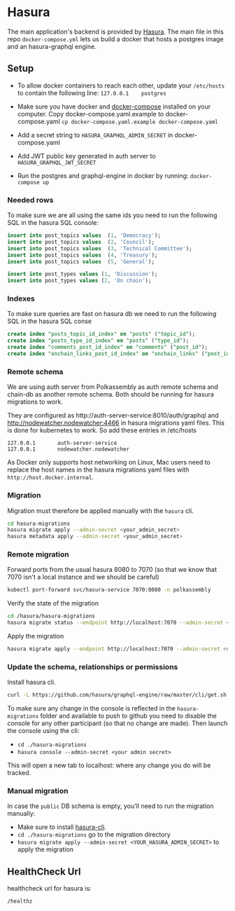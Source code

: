# Hasura

The main application's backend is provided by [Hasura](https://github.com/hasura/graphql-engine/). The main file in this repo `docker-compose.yml` lets us build a docker that hosts a postgres image and an hasura-graphql engine.

## Setup

- To allow docker containers to reach each other, update your `/etc/hosts` to contain the following line:
`127.0.0.1    postgres`

- Make sure you have docker and [docker-compose](https://docs.docker.com/compose/) installed on your computer.
Copy docker-compose.yaml.example to docker-compose.yaml
`cp docker-compose.yaml.example docker-compose.yaml`

- Add a secret string to `HASURA_GRAPHQL_ADMIN_SECRET` in docker-compose.yaml
- Add JWT public key generated in auth server to `HASURA_GRAPHQL_JWT_SECRET`
- Run the postgres and graphql-engine in docker by running:
`docker-compose up`

### Needed rows

To make sure we are all using the same ids you need to run the following SQL in the hasura SQL console:
```sql
insert into post_topics values  (1, 'Democracy');
insert into post_topics values  (2, 'Council');
insert into post_topics values  (3, 'Technical Committee');
insert into post_topics values  (4, 'Treasury');
insert into post_topics values  (5, 'General');

insert into post_types values (1, 'Discussion');
insert into post_types values (2, 'On chain');
```

### Indexes

To make sure queries are fast on hasura db we need to run the following SQL in the hasura SQL conse

```sql
create index "posts_topic_id_index" on "posts" ("topic_id");
create index "posts_type_id_index" on "posts" ("type_id");
create index "comments_post_id_index" on "comments" ("post_id");
create index "onchain_links_post_id_index" on "onchain_links" ("post_id");
```

### Remote schema
We are using auth server from Polkassembly as auth remote schema and chain-db as another remote schema. Both should be running for hasura migrations to work.

They are configured as http://auth-server-service:8010/auth/graphql and http://nodewatcher.nodewatcher:4466 in hasura migrations yaml files. This is done for kubernetes to work.
So add these entries in /etc/hosts

```
127.0.0.1       auth-server-service
127.0.0.1       nodewatcher.nodewatcher
```

As Docker only supports host networking on Linux, Mac users need to replace the host names in the hasura migrations yaml files with `http://host.docker.internal`.

### Migration
Migration must therefore be applied manually with the `hasura` cli.
```bash
cd hasura-migrations
hasura migrate apply --admin-secret <your_admin_secret>
hasura metadata apply --admin-secret <your_admin_secret>
```

### Remote migration

Forward ports from the usual hasura 8080 to 7070 (so that we know that 7070 isn't a local instance and we should be careful)
```bash
kubectl port-forward svc/hasura-service 7070:8080 -n polkassembly
```

Verify the state of the migration
```bash
cd /hasura/hasura-migrations
hasura migrate status --endpoint http://localhost:7070 --admin-secret <secret>
```

Apply the migration 
```bash
hasura migrate apply --endpoint http://localhost:7070 --admin-secret <secret>
```

### Update the schema, relationships or permissions

Install hasura cli.

```bash
curl -L https://github.com/hasura/graphql-engine/raw/master/cli/get.sh | bash
```

To make sure any change in the console is reflected in the `hasura-migrations` folder and available to push to github you need to disable the console for any other participant (so that no change are made). Then launch the console using the cli:
- `cd ./hasura-migrations`
- `hasura console --admin-secret <your admin secret>`

This will open a new tab to localhost:<non-8080-port> where any change you do will be tracked.

### Manual migration
In case the `public` DB schema is empty, you'll need to run the migration manually:
- Make sure to install [hasura-cli](https://docs.hasura.io/1.0/graphql/manual/hasura-cli/index.html).
- `cd ./hasura-migrations` go to the migration directory
- `hasura migrate apply --admin-secret <YOUR_HASURA_ADMIN_SECRET>` to apply the migration

## HealthCheck Url

healthcheck url for hasura is:

```
/healthz
```
